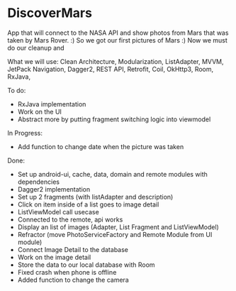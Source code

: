 # DiscoverMars

App that will connect to the NASA API and show photos from Mars that was taken by Mars Rover. :)
So we got our first pictures of Mars :)
Now we must do our cleanup and 

What we will use:
Clean Architecture,
Modularization,
ListAdapter,
MVVM,
JetPack Navigation,
Dagger2,
REST API,
Retrofit,
Coil,
OkHttp3,
Room,
RxJava,


To do:
- RxJava implementation
- Work on the UI
- Abstract more by putting fragment switching logic into viewmodel


In Progress:
- Add function to change date when the picture was taken

Done:

- Set up android-ui, cache, data, domain and remote modules with dependencies
- Dagger2 implementation
- Set up 2 fragments (with listAdapter and description)
- Click on item inside of a list goes to image detail
- ListViewModel call usecase
- Connected to the remote, api works
- Display an list of images (Adapter, List Fragment and ListViewModel)
- Refractor (move PhotoServiceFactory and Remote Module from UI module)
- Connect Image Detail to the database
- Work on the image detail
- Store the data to our local database with Room
- Fixed crash when phone is offline
- Added function to change the camera
